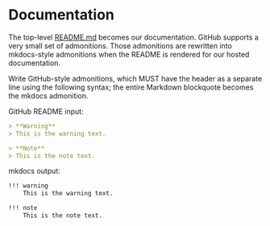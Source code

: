 # Documentation

The top-level [README.md](../README.md) becomes our documentation. GitHub
supports a very small set of admonitions. Those admonitions are rewritten into
mkdocs-style admonitions when the README is rendered for our hosted
documentation.

Write GitHub-style admonitions, which MUST have the header as a separate line
using the following syntax; the entire Markdown blockquote becomes the mkdocs
admonition.

GitHub README input:

```markdown
> **Warning**
> This is the warning text.

> **Note**
> This is the note text.
```

mkdocs output:

```markdown
!!! warning
    This is the warning text.

!!! note
    This is the note text.
```
